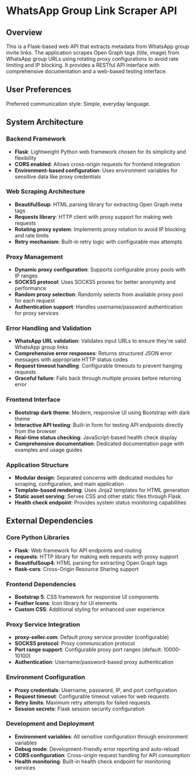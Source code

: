 # WhatsApp Group Link Scraper API

## Overview

This is a Flask-based web API that extracts metadata from WhatsApp group invite links. The application scrapes Open Graph tags (title, image) from WhatsApp group URLs using rotating proxy configurations to avoid rate limiting and IP blocking. It provides a RESTful API interface with comprehensive documentation and a web-based testing interface.

## User Preferences

Preferred communication style: Simple, everyday language.

## System Architecture

### Backend Framework
- **Flask**: Lightweight Python web framework chosen for its simplicity and flexibility
- **CORS enabled**: Allows cross-origin requests for frontend integration
- **Environment-based configuration**: Uses environment variables for sensitive data like proxy credentials

### Web Scraping Architecture
- **BeautifulSoup**: HTML parsing library for extracting Open Graph meta tags
- **Requests library**: HTTP client with proxy support for making web requests
- **Rotating proxy system**: Implements proxy rotation to avoid IP blocking and rate limits
- **Retry mechanism**: Built-in retry logic with configurable max attempts

### Proxy Management
- **Dynamic proxy configuration**: Supports configurable proxy pools with IP ranges
- **SOCKS5 protocol**: Uses SOCKS5 proxies for better anonymity and performance
- **Random proxy selection**: Randomly selects from available proxy pool for each request
- **Authentication support**: Handles username/password authentication for proxy services

### Error Handling and Validation
- **WhatsApp URL validation**: Validates input URLs to ensure they're valid WhatsApp group links
- **Comprehensive error responses**: Returns structured JSON error messages with appropriate HTTP status codes
- **Request timeout handling**: Configurable timeouts to prevent hanging requests
- **Graceful failure**: Falls back through multiple proxies before returning error

### Frontend Interface
- **Bootstrap dark theme**: Modern, responsive UI using Bootstrap with dark theme
- **Interactive API testing**: Built-in form for testing API endpoints directly from the browser
- **Real-time status checking**: JavaScript-based health check display
- **Comprehensive documentation**: Dedicated documentation page with examples and usage guides

### Application Structure
- **Modular design**: Separated concerns with dedicated modules for scraping, configuration, and main application
- **Template-based rendering**: Uses Jinja2 templates for HTML generation
- **Static asset serving**: Serves CSS and other static files through Flask
- **Health check endpoint**: Provides system status monitoring capabilities

## External Dependencies

### Core Python Libraries
- **Flask**: Web framework for API endpoints and routing
- **requests**: HTTP library for making web requests with proxy support
- **BeautifulSoup4**: HTML parsing for extracting Open Graph tags
- **flask-cors**: Cross-Origin Resource Sharing support

### Frontend Dependencies
- **Bootstrap 5**: CSS framework for responsive UI components
- **Feather Icons**: Icon library for UI elements
- **Custom CSS**: Additional styling for enhanced user experience

### Proxy Service Integration
- **proxy-seller.com**: Default proxy service provider (configurable)
- **SOCKS5 protocol**: Proxy communication protocol
- **Port range support**: Configurable proxy port ranges (default: 10000-10100)
- **Authentication**: Username/password-based proxy authentication

### Environment Configuration
- **Proxy credentials**: Username, password, IP, and port configuration
- **Request timeout**: Configurable timeout values for web requests
- **Retry limits**: Maximum retry attempts for failed requests
- **Session secrets**: Flask session security configuration

### Development and Deployment
- **Environment variables**: All sensitive configuration through environment variables
- **Debug mode**: Development-friendly error reporting and auto-reload
- **CORS configuration**: Cross-origin request handling for API consumption
- **Health monitoring**: Built-in health check endpoint for monitoring services